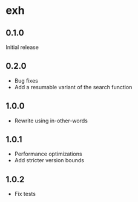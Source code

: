 # exh

## 0.1.0

Initial release

## 0.2.0

- Bug fixes
- Add a resumable variant of the search function

## 1.0.0

- Rewrite using in-other-words

## 1.0.1

- Performance optimizations
- Add stricter version bounds

## 1.0.2

- Fix tests

